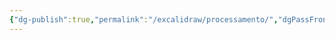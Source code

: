 ```yaml
---
{"dg-publish":true,"permalink":"/excalidraw/processamento/","dgPassFrontmatter":true,"created":"2025-08-21T23:23:01.065-03:00","updated":"2025-08-21T23:23:14.460-03:00"}
---
```


